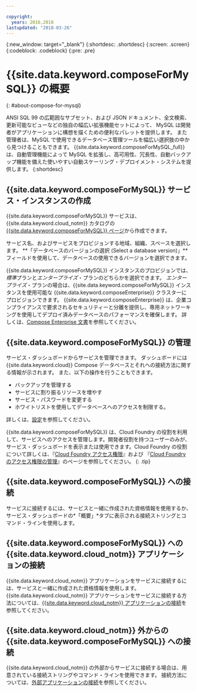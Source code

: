 ```yaml
---

copyright:
  years: 2016,2018
lastupdated: "2018-03-26"
---
```


{:new_window: target="_blank"}
{:shortdesc: .shortdesc}
{:screen: .screen}
{:codeblock: .codeblock}
{:pre: .pre}

# {{site.data.keyword.composeForMySQL}} の概要
{: #about-compose-for-mysql}

ANSI SQL 99 の広範囲なサブセット、および JSON ドキュメント、全文検索、更新可能なビューなどの独自の幅広い拡張機能セットによって、
MySQL は開発者がアプリケーションに構想を描くための便利なパレットを提供します。 また管理者は、MySQL で使用できるデータベース管理ツールを幅広い選択肢の中から見つけることもできます。 {{site.data.keyword.composeForMySQL_full}} は、自動管理機能によって MySQL を拡張し、高可用性、冗長性、自動バックアップ機能を備えた使いやすい自動スケーリング・デプロイメント・システムを提供します。
{:shortdesc}

## {{site.data.keyword.composeForMySQL}} サービス・インスタンスの作成

{{site.data.keyword.composeForMySQL}} サービスは、{{site.data.keyword.cloud_notm}} カタログの [{{site.data.keyword.composeForMySQL}} ページ](https://console.{DomainName}/catalog/services/compose-for-mysql/)から作成できます。

サービス名、およびサービスをプロビジョンする地域、組織、スペースを選択します。 **「データベースのバージョンの選択 (Select a database version)」**フィールドを使用して、データベースの使用できるバージョンを選択できます。

{{site.data.keyword.composeForMySQL}} インスタンスのプロビジョンでは、*標準*プランと*エンタープライズ*・プランのどちらかを選択できます。 *エンタープライズ*・プランの場合は、{{site.data.keyword.composeForMySQL}} インスタンスを使用可能な {{site.data.keyword.composeEnterprise}} クラスターにプロビジョンできます。 {{site.data.keyword.composeEnterprise}} は、企業コンプライアンスで要求されるセキュリティーと分離を提供し、専用ネットワーキングを使用してデプロイ済みデータベースのパフォーマンスを確保します。 詳しくは、[Compose Enterprise 文書](../ComposeEnterprise/index.html)を参照してください。

## {{site.data.keyword.composeForMySQL}} の管理

サービス・ダッシュボードからサービスを管理できます。 ダッシュボードには {{site.data.keyword.cloud}} Compose データベースとそれへの接続方法に関する情報が示されます。 また、以下の操作を行うこともできます。
- バックアップを管理する
- サービスに割り振るリソースを増やす
- サービス・パスワードを変更する
- ホワイトリストを使用してデータベースへのアクセスを制限する。 

詳しくは、[設定](./dashboard-settings.html)を参照してください。

{{site.data.keyword.composeForMySQL}} は、Cloud Foundry の役割を利用して、サービスへのアクセスを管理します。開発者役割を持つユーザーのみが、サービス・ダッシュボードを表示または使用できます。Cloud Foundry の役割について詳しくは、『[Cloud Foundry アクセス権限](https://console.bluemix.net/docs/iam/cfaccess.html#cfaccess)』および 『[Cloud Foundry のアクセス権限の管理](https://console.bluemix.net/docs/iam/mngcf.html#mngcf)』のページを参照してください。
{: .tip}

## {{site.data.keyword.composeForMySQL}} への接続

サービスに接続するには、サービスと一緒に作成された資格情報を使用するか、サービス・ダッシュボードの*「概要」*タブに表示される接続ストリングとコマンド・ラインを使用します。

## {{site.data.keyword.composeForMySQL}} への {{site.data.keyword.cloud_notm}} アプリケーションの接続

{{site.data.keyword.cloud_notm}} アプリケーションをサービスに接続するには、サービスと一緒に作成された資格情報を使用します。 {{site.data.keyword.cloud_notm}} アプリケーションをサービスに接続する方法については、[{{site.data.keyword.cloud_notm}} アプリケーションの接続](./connecting-bluemix-app.html)を参照してください。

## {{site.data.keyword.cloud_notm}} 外からの {{site.data.keyword.composeForMySQL}} への接続

{{site.data.keyword.cloud_notm}} の外部からサービスに接続する場合は、用意されている接続ストリングやコマンド・ラインを使用できます。 接続方法については、[外部アプリケーションの接続](./connecting-external.html)を参照してください。

